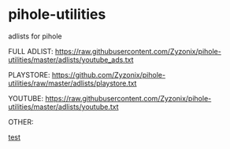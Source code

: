 # pihole-utilities
adlists for pihole

FULL ADLIST:
https://raw.githubusercontent.com/Zyzonix/pihole-utilities/master/adlists/youtube_ads.txt

PLAYSTORE:
https://github.com/Zyzonix/pihole-utilities/raw/master/adlists/playstore.txt 

YOUTUBE:
https://raw.githubusercontent.com/Zyzonix/pihole-utilities/master/adlists/youtube.txt

OTHER:

[test](https://raw.githubusercontent.com/Zyzonix/pihole-utilities/master/adlists/youtube.txt)

